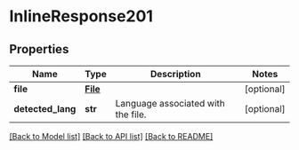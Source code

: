 # InlineResponse201

## Properties
Name | Type | Description | Notes
------------ | ------------- | ------------- | -------------
**file** | [**File**](File.md) |  | [optional] 
**detected_lang** | **str** | Language associated with the file. | [optional] 

[[Back to Model list]](../README.md#documentation-for-models) [[Back to API list]](../README.md#documentation-for-api-endpoints) [[Back to README]](../README.md)


